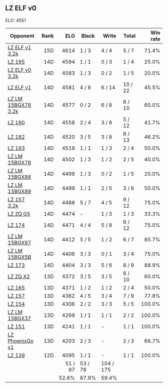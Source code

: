 ## LZ ELF v0 ##

ELO: 4551

Opponent | Rank | ELO | Black | Write | Total | Win rate
---------|-----:|----:|-------|-------|-------|-------:
[LZ ELF v1 3.2k](LZ%20ELF%20v1%203.2k.md) | 15D | 4614 | 1 / 3 | 4 / 4 | 5 / 7 | 71.4%
[LZ 195](LZ%20195.md) | 14D | 4594 | 1 / 1 | 0 / 3 | 1 / 4 | 25.0%
[LZ ELF v0 3.2k](LZ%20ELF%20v0%203.2k.md) | 14D | 4583 | 1 / 3 | 0 / 2 | 1 / 5 | 20.0%
[LZ ELF v1](LZ%20ELF%20v1.md) | 14D | 4581 | 4 / 8 | 6 / 14 | 10 / 22 | 45.5%
[LZ LM 15BGX78 3.2k](LZ%20LM%2015BGX78%203.2k.md) | 14D | 4577 | 0 / 2 | 6 / 8 | 6 / 10 | 60.0%
[LZ 190](LZ%20190.md) | 14D | 4558 | 2 / 4 | 3 / 8 | 5 / 12 | 41.7%
[LZ 182](LZ%20182.md) | 14D | 4520 | 3 / 5 | 3 / 8 | 6 / 13 | 46.2%
[LZ 193](LZ%20193.md) | 14D | 4519 | 1 / 1 | 1 / 3 | 2 / 4 | 50.0%
[LZ LM 15BGX78](LZ%20LM%2015BGX78.md) | 14D | 4502 | 1 / 3 | 1 / 2 | 2 / 5 | 40.0%
[LZ LM 15BGX88](LZ%20LM%2015BGX88.md) | 14D | 4499 | 1 / 3 | 0 / 2 | 1 / 5 | 20.0%
[LZ LM 15BGX89](LZ%20LM%2015BGX89.md) | 14D | 4499 | 1 / 1 | 2 / 5 | 3 / 6 | 50.0%
[LZ 157 3.2k](LZ%20157%203.2k.md) | 14D | 4488 | 5 / 7 | 4 / 5 | 9 / 12 | 75.0%
[LZ ZQ G5](LZ%20ZQ%20G5.md) | 14D | 4474 | - | 1 / 3 | 1 / 3 | 33.3%
[LZ 174](LZ%20174.md) | 14D | 4471 | 4 / 4 | 5 / 8 | 9 / 12 | 75.0%
[LZ LM 15BGX97](LZ%20LM%2015BGX97.md) | 14D | 4412 | 5 / 5 | 1 / 2 | 6 / 7 | 85.7%
[LZ LM 15BGX5B](LZ%20LM%2015BGX5B.md) | 14D | 4406 | 3 / 3 | 0 / 1 | 3 / 4 | 75.0%
[LZ 173](LZ%20173.md) | 14D | 4404 | 3 / 3 | 5 / 6 | 8 / 9 | 88.9%
[LZ ZQ X2](LZ%20ZQ%20X2.md) | 13D | 4372 | 3 / 5 | 3 / 5 | 6 / 10 | 60.0%
[LZ 165](LZ%20165.md) | 13D | 4371 | 1 / 2 | 1 / 2 | 2 / 4 | 50.0%
[LZ 157](LZ%20157.md) | 13D | 4362 | 4 / 5 | 3 / 4 | 7 / 9 | 77.8%
[LZ 154](LZ%20154.md) | 13D | 4306 | 2 / 2 | 3 / 3 | 5 / 5 | 100.0%
[LZ LM 15BGX37](LZ%20LM%2015BGX37.md) | 13D | 4269 | 1 / 1 | 1 / 1 | 2 / 2 | 100.0%
[LZ 151](LZ%20151.md) | 13D | 4241 | 1 / 1 | - | 1 / 1 | 100.0%
[LZ PhoenixGo v1](LZ%20PhoenixGo%20v1.md) | 13D | 4203 | 2 / 3 | - | 2 / 3 | 66.7%
[LZ 139](LZ%20139.md) | 12D | 4095 | 1 / 1 | - | 1 / 1 | 100.0%
 | | | 51 / 97 | 53 / 78 | 104 / 175 | 
 | | | 52.6% | 67.9% | 59.4% | 
